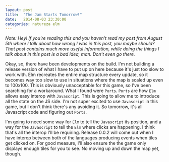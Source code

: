 ```yaml
---
layout: post
title:  "The Jam Starts Tomorrow!"
date:   2014-08-03 23:30:00
categories: natureza elm
---
```


*Note: Hey! If you're reading this and you haven't read my post from August 5th where I talk about how wrong I was in this post, you maybe should? That post contains much more useful information, while doing the things I talk about in this post is a bad idea, man. Don't even go there.*

Okay, so, there have been developments on the build. I'm not building a release version of what I have to put up on here because it's just too slow to work with. Elm recreates the entire map structure every update, so it becomes way too slow to use in situations where the map is scaled up even to 100x100. This is obviously unacceptable for this game, so I've been searching for a workaround. What I found were <code>Ports</code>. <code>Ports</code> are how <code>Elm</code> allows easy interop with <code>Javascript</code>. This is going to allow me to introduce all the state on the JS side. I'm not super excited to use <code>Javascript</code> in this game, but I don't think there's any avoiding it. So tomorrow, it's all Javascript code and figuring out <code>Ports</code>.

I'm going to need some way for <code>Elm</code> to tell the <code>Javascript</code> its position, and a way for the <code>Javascript</code> to tell the <code>Elm</code> where clicks are happening. I think that's all the interop I'll be requiring. Release 0.0.2 will come out when I have interop between both of the languages producing events when tiles get clicked on. For good measure, I'll also ensure the the game only displays enough tiles for you to see. No moving up and down the map yet, though. 
